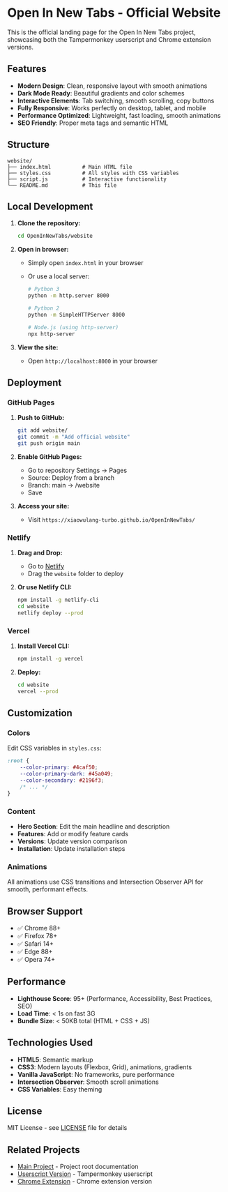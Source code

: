 # Open In New Tabs - Official Website

This is the official landing page for the Open In New Tabs project, showcasing both the Tampermonkey userscript and Chrome extension versions.

## Features

-   **Modern Design**: Clean, responsive layout with smooth animations
-   **Dark Mode Ready**: Beautiful gradients and color schemes
-   **Interactive Elements**: Tab switching, smooth scrolling, copy buttons
-   **Fully Responsive**: Works perfectly on desktop, tablet, and mobile
-   **Performance Optimized**: Lightweight, fast loading, smooth animations
-   **SEO Friendly**: Proper meta tags and semantic HTML

## Structure

```
website/
├── index.html          # Main HTML file
├── styles.css          # All styles with CSS variables
├── script.js           # Interactive functionality
└── README.md           # This file
```

## Local Development

1. **Clone the repository:**

    ```bash
    cd OpenInNewTabs/website
    ```

2. **Open in browser:**

    - Simply open `index.html` in your browser
    - Or use a local server:

        ```bash
        # Python 3
        python -m http.server 8000

        # Python 2
        python -m SimpleHTTPServer 8000

        # Node.js (using http-server)
        npx http-server
        ```

3. **View the site:**
    - Open `http://localhost:8000` in your browser

## Deployment

### GitHub Pages

1. **Push to GitHub:**

    ```bash
    git add website/
    git commit -m "Add official website"
    git push origin main
    ```

2. **Enable GitHub Pages:**

    - Go to repository Settings → Pages
    - Source: Deploy from a branch
    - Branch: main → /website
    - Save

3. **Access your site:**
    - Visit `https://xiaowulang-turbo.github.io/OpenInNewTabs/`

### Netlify

1. **Drag and Drop:**

    - Go to [Netlify](https://app.netlify.com/)
    - Drag the `website` folder to deploy

2. **Or use Netlify CLI:**
    ```bash
    npm install -g netlify-cli
    cd website
    netlify deploy --prod
    ```

### Vercel

1. **Install Vercel CLI:**

    ```bash
    npm install -g vercel
    ```

2. **Deploy:**
    ```bash
    cd website
    vercel --prod
    ```

## Customization

### Colors

Edit CSS variables in `styles.css`:

```css
:root {
    --color-primary: #4caf50;
    --color-primary-dark: #45a049;
    --color-secondary: #2196f3;
    /* ... */
}
```

### Content

-   **Hero Section**: Edit the main headline and description
-   **Features**: Add or modify feature cards
-   **Versions**: Update version comparison
-   **Installation**: Update installation steps

### Animations

All animations use CSS transitions and Intersection Observer API for smooth, performant effects.

## Browser Support

-   ✅ Chrome 88+
-   ✅ Firefox 78+
-   ✅ Safari 14+
-   ✅ Edge 88+
-   ✅ Opera 74+

## Performance

-   **Lighthouse Score**: 95+ (Performance, Accessibility, Best Practices, SEO)
-   **Load Time**: < 1s on fast 3G
-   **Bundle Size**: < 50KB total (HTML + CSS + JS)

## Technologies Used

-   **HTML5**: Semantic markup
-   **CSS3**: Modern layouts (Flexbox, Grid), animations, gradients
-   **Vanilla JavaScript**: No frameworks, pure performance
-   **Intersection Observer**: Smooth scroll animations
-   **CSS Variables**: Easy theming

## License

MIT License - see [LICENSE](../LICENSE) file for details

## Related Projects

-   [Main Project](../README.md) - Project root documentation
-   [Userscript Version](../userscript/README.md) - Tampermonkey userscript
-   [Chrome Extension](../extension/README.md) - Chrome extension version
